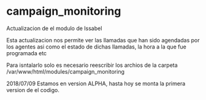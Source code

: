 # campaign_monitoring
Actualizacion de el modulo de Issabel


Esta actualizacion nos permite ver las llamadas que han sido agendadas por los agentes asi como el estado de dichas llamadas, la hora a la que fue programada etc


Para isntalarlo solo es necesario reescribir los archios de la carpeta /var/www/html/modules/campaign_monitoring

2018/07/09
Estamos en version ALPHA, hasta hoy se monta la primera version de el codigo.
